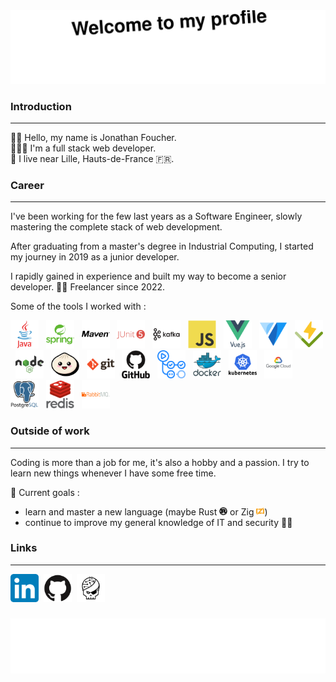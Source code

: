 <picture>
    <img src="/assets/images/header.svg" alt="Welcome to my profile" />
</picture>

###  Introduction

---
👋🏻 Hello, my name is Jonathan Foucher.<br>
🧑🏻‍💻 I'm a full stack web developer.<br>
📌 I live near Lille, Hauts-de-France 🇫🇷.

###
### Career

---
I've been working for the few last years as a Software Engineer, slowly mastering the complete stack of web development.

After graduating from a master's degree in Industrial Computing, I started my journey in 2019 as a junior developer.

I rapidly gained in experience and built my way to become a senior developer. ⛓️‍💥 Freelancer since 2022.

Some of the tools I worked with :

<picture>
    <img src="/assets/dev-icons/java.svg" alt="java" height="45" />
</picture>&nbsp;
<picture>
    <img src="/assets/dev-icons/spring.svg" alt="spring" height="45" />
</picture>&nbsp;
<picture>
    <img src="/assets/dev-icons/maven.svg" alt="maven" height="45" />
</picture>&nbsp;
<picture>
    <img src="/assets/dev-icons/junit.svg" alt="junit" height="45" />
</picture>&nbsp;
<picture>
    <img src="/assets/dev-icons/kafka.svg" alt="kafka" height="45" />
</picture>&nbsp;
<picture>
    <img src="/assets/dev-icons/javascript.svg" alt="javascript" height="45" />
</picture>&nbsp;
<picture>
    <img src="/assets/dev-icons/vuejs.svg" alt="vuejs" height="45" />
</picture>&nbsp;
<picture>
    <img src="/assets/dev-icons/vuetify.svg" alt="vuetify" height="45" />
</picture>&nbsp;
<picture>
    <img src="/assets/dev-icons/vitest.svg" alt="vitest" height="45" />
</picture>&nbsp;
<picture>
    <img src="/assets/dev-icons/nodejs.svg" alt="nodejs" height="45" />
</picture>&nbsp;
<picture>
    <img src="/assets/dev-icons/bun.svg" alt="bun" height="45" />
</picture>&nbsp;
<picture>
    <img src="/assets/dev-icons/git.svg" alt="git" height="45" />
</picture>&nbsp;
<picture>
    <img src="/assets/dev-icons/github.svg" alt="github" height="45" />
</picture>&nbsp;
<picture>
    <img src="/assets/dev-icons/github-actions.svg" alt="github-actions" height="45" />
</picture>&nbsp;
<picture>
    <img src="/assets/dev-icons/docker.svg" alt="docker" height="45" />
</picture>&nbsp;
<picture>
    <img src="/assets/dev-icons/kubernetes.svg" alt="kubernetes" height="45" />
</picture>&nbsp;
<picture>
    <img src="/assets/dev-icons/gcp.svg" alt="gcp" height="45" />
</picture>&nbsp;
<picture>
    <img src="/assets/dev-icons/postgresql.svg" alt="postgresql" height="45" />
</picture>&nbsp;
<picture>
    <img src="/assets/dev-icons/redis.svg" alt="redis" height="45" />
</picture>&nbsp;
<picture>
    <img src="/assets/dev-icons/rabbitmq.svg" alt="rabbitmq" height="45" />
</picture>&nbsp;

###
### Outside of work

---
Coding is more than a job for me, it's also a hobby and a passion. I try to learn new things whenever I have some free time.

🎯 Current goals :
- learn and master a new language (maybe Rust <picture><img src="/assets/dev-icons/rust.svg" alt="" height="13" /></picture> or Zig <picture><img src="/assets/dev-icons/zig.svg" alt="" height="13" /></picture>)
- continue to improve my general knowledge of IT and security 🏴‍☠️

###
### Links

---
[<img src="/assets/icons/linkedin.png" alt="linkedin" height="45" />](https://www.linkedin.com/in/jonathanfoucher)&nbsp;
[<img src="/assets/icons/github.svg" alt="github" height="45" />](https://jonathan-foucher.github.io)&nbsp;
[<img src="/assets/icons/rootme.svg" alt="rootme" height="45" />](https://www.root-me.org/Jonathan-608847)&nbsp;

###
<picture>
    <img src="/assets/images/footer.svg" alt="" />
</picture>